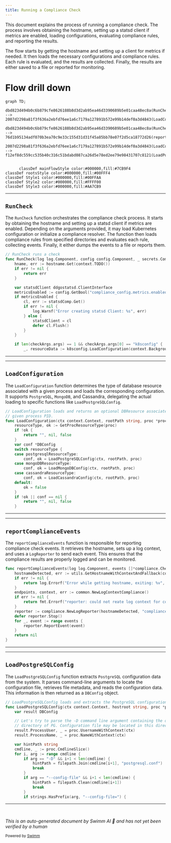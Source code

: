 ```yaml
---
title: Running a Compliance Check
---
```

This document explains the process of running a compliance check. The process involves obtaining the hostname, setting up a statsd client if metrics are enabled, loading configurations, evaluating compliance rules, and reporting the results.

The flow starts by getting the hostname and setting up a client for metrics if needed. It then loads the necessary configurations and compliance rules. Each rule is evaluated, and the results are collected. Finally, the results are either saved to a file or reported for monitoring.

# Flow drill down

```mermaid
graph TD;
      dbd823d494b0c6b879cfe8626188b8d3d2ab95ea46d3390689b5e01caa48ec8a(RunCheck):::mainFlowStyle --> 2007d2298a81f3f636a2ebfd76ee1a6c7179a127891b572e99b14def0a3d4843(LoadConfiguration)

dbd823d494b0c6b879cfe8626188b8d3d2ab95ea46d3390689b5e01caa48ec8a(RunCheck):::mainFlowStyle --> 76d1b95134adf070b3ea70c9e33c155d31d31f45a85bb78e07f2d5ca18772d26(reportComplianceEvents):::mainFlowStyle

2007d2298a81f3f636a2ebfd76ee1a6c7179a127891b572e99b14def0a3d4843(LoadConfiguration) --> f12ef8dc559cc535b40c316c51bdabd087ca26d5e78ed2ee79e98431707c8121(LoadPostgreSQLConfig)


      classDef mainFlowStyle color:#000000,fill:#7CB9F4
classDef rootsStyle color:#000000,fill:#00FFF4
classDef Style1 color:#000000,fill:#00FFAA
classDef Style2 color:#000000,fill:#FFFF00
classDef Style3 color:#000000,fill:#AA7CB9
```

<SwmSnippet path="/cmd/security-agent/subcommands/check/command.go" line="111">

---

## <SwmToken path="cmd/security-agent/subcommands/check/command.go" pos="111:2:2" line-data="// RunCheck runs a check">`RunCheck`</SwmToken>

The <SwmToken path="cmd/security-agent/subcommands/check/command.go" pos="111:2:2" line-data="// RunCheck runs a check">`RunCheck`</SwmToken> function orchestrates the compliance check process. It starts by obtaining the hostname and setting up a statsd client if metrics are enabled. Depending on the arguments provided, it may load Kubernetes configuration or initialize a compliance resolver. The function then loads compliance rules from specified directories and evaluates each rule, collecting events. Finally, it either dumps the events to a file or reports them.

```go
// RunCheck runs a check
func RunCheck(log log.Component, config config.Component, _ secrets.Component, statsdComp statsd.Component, checkArgs *CliParams) error {
	hname, err := hostname.Get(context.TODO())
	if err != nil {
		return err
	}

	var statsdClient ddgostatsd.ClientInterface
	metricsEnabled := config.GetBool("compliance_config.metrics.enabled")
	if metricsEnabled {
		cl, err := statsdComp.Get()
		if err != nil {
			log.Warnf("Error creating statsd Client: %s", err)
		} else {
			statsdClient = cl
			defer cl.Flush()
		}
	}

	if len(checkArgs.args) == 1 && checkArgs.args[0] == "k8sconfig" {
		_, resourceData := k8sconfig.LoadConfiguration(context.Background(), os.Getenv("HOST_ROOT"))
```

---

</SwmSnippet>

<SwmSnippet path="/pkg/compliance/dbconfig/loader.go" line="81">

---

## <SwmToken path="pkg/compliance/dbconfig/loader.go" pos="81:2:2" line-data="// LoadConfiguration loads and returns an optional DBResource associated with the">`LoadConfiguration`</SwmToken>

The <SwmToken path="pkg/compliance/dbconfig/loader.go" pos="81:2:2" line-data="// LoadConfiguration loads and returns an optional DBResource associated with the">`LoadConfiguration`</SwmToken> function determines the type of database resource associated with a given process and loads the corresponding configuration. It supports <SwmToken path="pkg/compliance/dbconfig/loader.go" pos="228:12:12" line-data="// LoadPostgreSQLConfig loads and extracts the PostgreSQL configuration data found on the system.">`PostgreSQL`</SwmToken>, <SwmToken path="pkg/compliance/dbconfig/loader.go" pos="145:12:12" line-data="// LoadMongoDBConfig loads and extracts the MongoDB configuration data found">`MongoDB`</SwmToken>, and Cassandra, delegating the actual loading to specific functions like <SwmToken path="pkg/compliance/dbconfig/loader.go" pos="91:8:8" line-data="		conf, ok = LoadPostgreSQLConfig(ctx, rootPath, proc)">`LoadPostgreSQLConfig`</SwmToken>.

```go
// LoadConfiguration loads and returns an optional DBResource associated with the
// given process PID.
func LoadConfiguration(ctx context.Context, rootPath string, proc *process.Process) (string, *DBConfig, bool) {
	resourceType, ok := GetProcResourceType(proc)
	if !ok {
		return "", nil, false
	}
	var conf *DBConfig
	switch resourceType {
	case postgresqlResourceType:
		conf, ok = LoadPostgreSQLConfig(ctx, rootPath, proc)
	case mongoDBResourceType:
		conf, ok = LoadMongoDBConfig(ctx, rootPath, proc)
	case cassandraResourceType:
		conf, ok = LoadCassandraConfig(ctx, rootPath, proc)
	default:
		ok = false
	}
	if !ok || conf == nil {
		return "", nil, false
	}
```

---

</SwmSnippet>

<SwmSnippet path="/cmd/security-agent/subcommands/check/command.go" line="244">

---

## <SwmToken path="cmd/security-agent/subcommands/check/command.go" pos="244:2:2" line-data="func reportComplianceEvents(log log.Component, events []*compliance.CheckEvent) error {">`reportComplianceEvents`</SwmToken>

The <SwmToken path="cmd/security-agent/subcommands/check/command.go" pos="244:2:2" line-data="func reportComplianceEvents(log log.Component, events []*compliance.CheckEvent) error {">`reportComplianceEvents`</SwmToken> function is responsible for reporting compliance check events. It retrieves the hostname, sets up a log context, and uses a `LogReporter` to send each event. This ensures that the compliance results are properly logged and can be monitored.

```go
func reportComplianceEvents(log log.Component, events []*compliance.CheckEvent) error {
	hostnameDetected, err := utils.GetHostnameWithContextAndFallback(context.Background())
	if err != nil {
		return log.Errorf("Error while getting hostname, exiting: %v", err)
	}
	endpoints, context, err := common.NewLogContextCompliance()
	if err != nil {
		return fmt.Errorf("reporter: could not reate log context for compliance: %w", err)
	}
	reporter := compliance.NewLogReporter(hostnameDetected, "compliance-agent", "compliance", endpoints, context)
	defer reporter.Stop()
	for _, event := range events {
		reporter.ReportEvent(event)
	}
	return nil
}
```

---

</SwmSnippet>

<SwmSnippet path="/pkg/compliance/dbconfig/loader.go" line="228">

---

## <SwmToken path="pkg/compliance/dbconfig/loader.go" pos="228:2:2" line-data="// LoadPostgreSQLConfig loads and extracts the PostgreSQL configuration data found on the system.">`LoadPostgreSQLConfig`</SwmToken>

The <SwmToken path="pkg/compliance/dbconfig/loader.go" pos="228:2:2" line-data="// LoadPostgreSQLConfig loads and extracts the PostgreSQL configuration data found on the system.">`LoadPostgreSQLConfig`</SwmToken> function extracts <SwmToken path="pkg/compliance/dbconfig/loader.go" pos="228:12:12" line-data="// LoadPostgreSQLConfig loads and extracts the PostgreSQL configuration data found on the system.">`PostgreSQL`</SwmToken> configuration data from the system. It parses command-line arguments to locate the configuration file, retrieves file metadata, and reads the configuration data. This information is then returned as a <SwmToken path="pkg/compliance/dbconfig/loader.go" pos="229:26:26" line-data="func LoadPostgreSQLConfig(ctx context.Context, hostroot string, proc *process.Process) (*DBConfig, bool) {">`DBConfig`</SwmToken> object.

```go
// LoadPostgreSQLConfig loads and extracts the PostgreSQL configuration data found on the system.
func LoadPostgreSQLConfig(ctx context.Context, hostroot string, proc *process.Process) (*DBConfig, bool) {
	var result DBConfig

	// Let's try to parse the -D command line argument containing the data
	// directory of PG. Configuration file may be located in this directory.
	result.ProcessUser, _ = proc.UsernameWithContext(ctx)
	result.ProcessName, _ = proc.NameWithContext(ctx)

	var hintPath string
	cmdline, _ := proc.CmdlineSlice()
	for i, arg := range cmdline {
		if arg == "-D" && i+1 < len(cmdline) {
			hintPath = filepath.Join(cmdline[i+1], "postgresql.conf")
			break
		}
		if arg == "--config-file" && i+1 < len(cmdline) {
			hintPath = filepath.Clean(cmdline[i+1])
			break
		}
		if strings.HasPrefix(arg, "--config-file=") {
```

---

</SwmSnippet>

&nbsp;

*This is an auto-generated document by Swimm AI 🌊 and has not yet been verified by a human*

<SwmMeta version="3.0.0" repo-id="Z2l0aHViJTNBJTNBZGF0YWRvZy1hZ2VudCUzQSUzQVN3aW1tLURlbW8=" repo-name="datadog-agent"><sup>Powered by [Swimm](/)</sup></SwmMeta>
